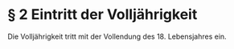 # § 2 Eintritt der Volljährigkeit
Die Volljährigkeit tritt mit der Vollendung des 18. Lebensjahres ein.